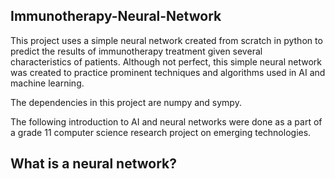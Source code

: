 Immunotherapy-Neural-Network
-----
This project uses a simple neural network created from scratch in python to predict the results of immunotherapy treatment given several characteristics of patients. Although not perfect, this simple neural network was created to practice prominent techniques and algorithms used in AI and machine learning.  

The dependencies in this project are numpy and sympy.  

The following introduction to AI and neural networks were done as a part of a grade 11 computer science research project on emerging technologies.

## What is a neural network?

